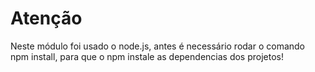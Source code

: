 # Atenção

Neste módulo foi usado o node.js, antes é necessário rodar o comando npm install, para que o npm instale as dependencias dos projetos!
